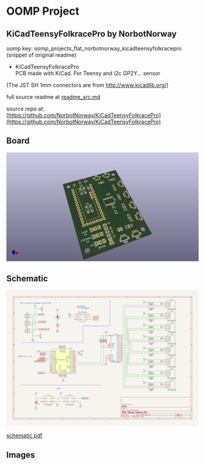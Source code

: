# OOMP Project  
## KiCadTeensyFolkracePro  by NorbotNorway  
  
oomp key: oomp_projects_flat_norbotnorway_kicadteensyfolkracepro  
(snippet of original readme)  
  
- KiCadTeensyFolkracePro  
PCB made with KiCad. For Teensy and i2c GP2Y... sensor  
  
(The JST SH 1mm connectors are from http://www.kicadlib.org/)  
  
  full source readme at [readme_src.md](readme_src.md)  
  
source repo at: [https://github.com/NorbotNorway/KiCadTeensyFolkracePro](https://github.com/NorbotNorway/KiCadTeensyFolkracePro)  
## Board  
  
[![working_3d.png](working_3d_600.png)](working_3d.png)  
## Schematic  
  
[![working_schematic.png](working_schematic_600.png)](working_schematic.png)  
  
[schematic pdf](working_schematic.pdf)  
## Images  
